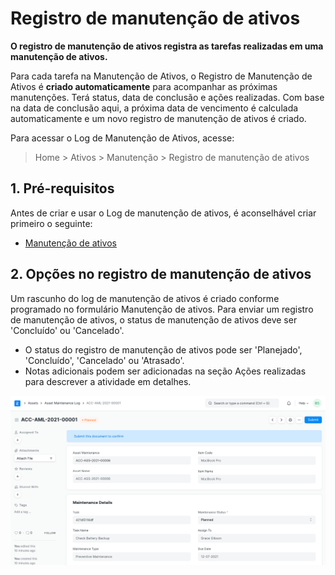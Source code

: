 # Registro de manutenção de ativos



**O registro de manutenção de ativos registra as tarefas realizadas em uma manutenção de ativos.**


Para cada tarefa na Manutenção de Ativos, o Registro de Manutenção de Ativos é **criado automaticamente** para acompanhar as próximas manutenções. Terá status, data de conclusão e ações realizadas. Com base na data de conclusão aqui, a próxima data de vencimento é calculada automaticamente e um novo registro de manutenção de ativos é criado.


Para acessar o Log de Manutenção de Ativos, acesse:
> Home > Ativos > Manutenção > Registro de manutenção de ativos


## 1. Pré-requisitos


Antes de criar e usar o Log de manutenção de ativos, é aconselhável criar primeiro o seguinte:


* [Manutenção de ativos](/docs/pt/asset/asset-maintenance)


## 2. Opções no registro de manutenção de ativos


Um rascunho do log de manutenção de ativos é criado conforme programado no formulário Manutenção de ativos.
Para enviar um registro de manutenção de ativos, o status de manutenção de ativos deve ser 'Concluído' ou 'Cancelado'.


* O status do registro de manutenção de ativos pode ser 'Planejado', 'Concluído', 'Cancelado' ou 'Atrasado'.
* Notas adicionais podem ser adicionadas na seção Ações realizadas para descrever a atividade em detalhes.


![Asset](/files/asset-maintenance-log.png)



